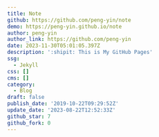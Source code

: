 ```yaml
---
title: Note
github: https://github.com/peng-yin/note
demo: https://peng-yin.github.io/note
author: peng-yin
author_link: https://github.com/peng-yin
date: 2023-11-30T05:01:05.397Z
description: ':shipit: This is My GitHub Pages'
ssg:
  - Jekyll
css: []
cms: []
category:
  - Blog
draft: false
publish_date: '2019-10-22T09:29:52Z'
update_date: '2023-08-22T12:52:33Z'
github_star: 7
github_fork: 0
---
```

